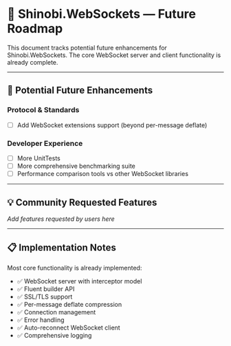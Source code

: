 # 🚀 Shinobi.WebSockets — Future Roadmap

This document tracks potential future enhancements for Shinobi.WebSockets. The core WebSocket server and client functionality is already complete.

---

## 🔄 Potential Future Enhancements

### Protocol & Standards

- [ ] Add WebSocket extensions support (beyond per-message deflate)

### Developer Experience

- [ ] More UnitTests
- [ ] More comprehensive benchmarking suite
- [ ] Performance comparison tools vs other WebSocket libraries

---

## 💡 Community Requested Features

_Add features requested by users here_

---

## 📋 Implementation Notes

Most core functionality is already implemented:

- ✅ WebSocket server with interceptor model
- ✅ Fluent builder API
- ✅ SSL/TLS support
- ✅ Per-message deflate compression
- ✅ Connection management
- ✅ Error handling
- ✅ Auto-reconnect WebSocket client
- ✅ Comprehensive logging
